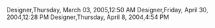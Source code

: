 ﻿Designer,Thursday, March 03, 2005,12:50 AMDesigner,Friday, April 30, 2004,12:28 PMDesigner,Thursday, April 8, 2004,4:54 PM